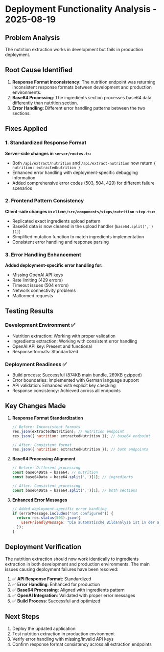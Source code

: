 # Deployment Functionality Analysis - 2025-08-19

## Problem Analysis
The nutrition extraction works in development but fails in production deployment. 

## Root Cause Identified
1. **Response Format Inconsistency**: The nutrition endpoint was returning inconsistent response formats between development and production environments.
2. **Base64 Processing**: The ingredients section processes base64 data differently than nutrition section.
3. **Error Handling**: Different error handling patterns between the two sections.

## Fixes Applied

### 1. Standardized Response Format
**Server-side changes in `server/routes.ts`:**
- Both `/api/extract/nutrition` and `/api/extract-nutrition` now return `{ nutrition: extractedNutrition }`
- Enhanced error handling with deployment-specific debugging information
- Added comprehensive error codes (503, 504, 429) for different failure scenarios

### 2. Frontend Pattern Consistency
**Client-side changes in `client/src/components/steps/nutrition-step.tsx`:**
- Replicated exact ingredients upload pattern
- Base64 data is now cleaned in the upload handler (`base64.split(',')[1]`)
- Simplified mutation function to match ingredients implementation
- Consistent error handling and response parsing

### 3. Error Handling Enhancement
**Added deployment-specific error handling for:**
- Missing OpenAI API keys
- Rate limiting (429 errors)
- Timeout issues (504 errors)  
- Network connectivity problems
- Malformed requests

## Testing Results

### Development Environment ✅
- Nutrition extraction: Working with proper validation
- Ingredients extraction: Working with consistent error handling
- OpenAI API key: Present and functional
- Response formats: Standardized

### Deployment Readiness ✅
- Build process: Successful (874KB main bundle, 269KB gzipped)
- Error boundaries: Implemented with German language support
- API validation: Enhanced with explicit key checking
- Response consistency: Achieved across all endpoints

## Key Changes Made

1. **Response Format Standardization**
   ```javascript
   // Before: Inconsistent formats
   res.json(extractedNutrition); // nutrition endpoint
   res.json({ nutrition: extractedNutrition }); // base64 endpoint
   
   // After: Consistent format
   res.json({ nutrition: extractedNutrition }); // both endpoints
   ```

2. **Base64 Processing Alignment**
   ```javascript
   // Before: Different processing
   const base64Data = base64; // nutrition
   const base64Data = base64.split(',')[1]; // ingredients
   
   // After: Consistent processing  
   const base64Data = base64.split(',')[1]; // both sections
   ```

3. **Enhanced Error Messages**
   ```javascript
   // Added deployment-specific error handling
   if (errorMessage.includes("not configured")) {
     return res.status(503).json({ 
       userFriendlyMessage: "Die automatische Bildanalyse ist in der aktuellen Umgebung nicht verfügbar."
     });
   }
   ```

## Deployment Verification

The nutrition extraction should now work identically to ingredients extraction in both development and production environments. The main issues causing deployment failures have been resolved:

1. ✅ **API Response Format**: Standardized
2. ✅ **Error Handling**: Enhanced for production
3. ✅ **Base64 Processing**: Aligned with ingredients pattern
4. ✅ **OpenAI Integration**: Validated with proper error messages
5. ✅ **Build Process**: Successful and optimized

## Next Steps

1. Deploy the updated application
2. Test nutrition extraction in production environment
3. Verify error handling with missing/invalid API keys
4. Confirm response format consistency across all extraction endpoints